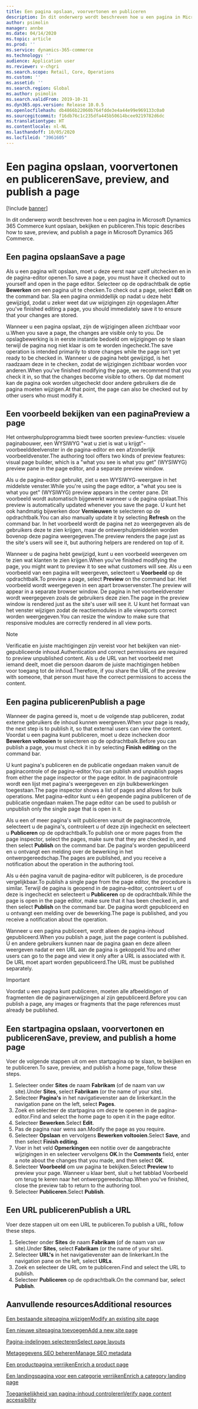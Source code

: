 ```yaml
---
title: Een pagina opslaan, voorvertonen en publiceren
description: In dit onderwerp wordt beschreven hoe u een pagina in Microsoft Dynamics 365 Commerce kunt opslaan, bekijken en publiceren.
author: psimolin
manager: annbe
ms.date: 04/14/2020
ms.topic: article
ms.prod: ''
ms.service: dynamics-365-commerce
ms.technology: ''
audience: Application user
ms.reviewer: v-chgri
ms.search.scope: Retail, Core, Operations
ms.custom: ''
ms.assetid: ''
ms.search.region: Global
ms.author: psimolin
ms.search.validFrom: 2019-10-31
ms.dyn365.ops.version: Release 10.0.5
ms.openlocfilehash: db4866b22060b764fdde3e4a44e99e969133c0a0
ms.sourcegitcommit: f16db76c1c235dfa445b50614bcee9219782d6dc
ms.translationtype: HT
ms.contentlocale: nl-NL
ms.lasthandoff: 10/05/2020
ms.locfileid: "3961605"
---
```

# <a name="save-preview-and-publish-a-page"></a><span data-ttu-id="00024-103">Een pagina opslaan, voorvertonen en publiceren</span><span class="sxs-lookup"><span data-stu-id="00024-103">Save, preview, and publish a page</span></span>

[!include [banner](includes/banner.md)]

<span data-ttu-id="00024-104">In dit onderwerp wordt beschreven hoe u een pagina in Microsoft Dynamics 365 Commerce kunt opslaan, bekijken en publiceren.</span><span class="sxs-lookup"><span data-stu-id="00024-104">This topic describes how to save, preview, and publish a page in Microsoft Dynamics 365 Commerce.</span></span>

## <a name="save-a-page"></a><span data-ttu-id="00024-105">Een pagina opslaan</span><span class="sxs-lookup"><span data-stu-id="00024-105">Save a page</span></span>

<span data-ttu-id="00024-106">Als u een pagina wilt opslaan, moet u deze eerst naar uzelf uitchecken en in de pagina-editor openen.</span><span class="sxs-lookup"><span data-stu-id="00024-106">To save a page, you must have it checked out to yourself and open in the page editor.</span></span> <span data-ttu-id="00024-107">Selecteer op de opdrachtbalk de optie **Bewerken** om een pagina uit te checken.</span><span class="sxs-lookup"><span data-stu-id="00024-107">To check out a page, select **Edit** on the command bar.</span></span> <span data-ttu-id="00024-108">Sla een pagina onmiddellijk op nadat u deze hebt gewijzigd, zodat u zeker weet dat uw wijzigingen zijn opgeslagen.</span><span class="sxs-lookup"><span data-stu-id="00024-108">After you've finished editing a page, you should immediately save it to ensure that your changes are stored.</span></span>

<span data-ttu-id="00024-109">Wanneer u een pagina opslaat, zijn de wijzigingen alleen zichtbaar voor u.</span><span class="sxs-lookup"><span data-stu-id="00024-109">When you save a page, the changes are visible only to you.</span></span> <span data-ttu-id="00024-110">De opslagbewerking is in eerste instantie bedoeld om wijzigingen op te slaan terwijl de pagina nog niet klaar is om te worden ingecheckt.</span><span class="sxs-lookup"><span data-stu-id="00024-110">The save operation is intended primarily to store changes while the page isn't yet ready to be checked in.</span></span> <span data-ttu-id="00024-111">Wanneer u de pagina hebt gewijzigd, is het raadzaam deze in te checken, zodat de wijzigingen zichtbaar worden voor anderen.</span><span class="sxs-lookup"><span data-stu-id="00024-111">When you've finished modifying the page, we recommend that you check it in, so that the changes become visible to others.</span></span> <span data-ttu-id="00024-112">Op dat moment kan de pagina ook worden uitgecheckt door andere gebruikers die de pagina moeten wijzigen.</span><span class="sxs-lookup"><span data-stu-id="00024-112">At that point, the page can also be checked out by other users who must modify it.</span></span>

## <a name="preview-a-page"></a><span data-ttu-id="00024-113">Een voorbeeld bekijken van een pagina</span><span class="sxs-lookup"><span data-stu-id="00024-113">Preview a page</span></span>

<span data-ttu-id="00024-114">Het ontwerphulpprogramma biedt twee soorten preview-functies: visuele paginabouwer, een WYSIWYG "wat u ziet is wat u krijgt"-voorbeelddeelvenster in de pagina-editor en een afzonderlijk voorbeeldvenster.</span><span class="sxs-lookup"><span data-stu-id="00024-114">The authoring tool offers two kinds of preview features: visual page builder, which is a "what you see is what you get" (WYSIWYG) preview pane in the page editor, and a separate preview window.</span></span>

<span data-ttu-id="00024-115">Als u de pagina-editor gebruikt, ziet u een WYSIWYG-weergave in het middelste venster.</span><span class="sxs-lookup"><span data-stu-id="00024-115">While you're using the page editor, a "what you see is what you get" (WYSIWYG) preview appears in the center pane.</span></span> <span data-ttu-id="00024-116">Dit voorbeeld wordt automatisch bijgewerkt wanneer u de pagina opslaat.</span><span class="sxs-lookup"><span data-stu-id="00024-116">This preview is automatically updated whenever you save the page.</span></span> <span data-ttu-id="00024-117">U kunt het ook handmatig bijwerken door **Vernieuwen** te selecteren op de opdrachtbalk.</span><span class="sxs-lookup"><span data-stu-id="00024-117">You can also manually update it by selecting **Refresh** on the command bar.</span></span> <span data-ttu-id="00024-118">In het voorbeeld wordt de pagina net zo weergegeven als de gebruikers deze te zien krijgen, maar de ontwerphulpmiddelen worden bovenop deze pagina weergegeven.</span><span class="sxs-lookup"><span data-stu-id="00024-118">The preview renders the page just as the site's users will see it, but authoring helpers are rendered on top of it.</span></span>

<span data-ttu-id="00024-119">Wanneer u de pagina hebt gewijzigd, kunt u een voorbeeld weergeven om te zien wat klanten te zien krijgen.</span><span class="sxs-lookup"><span data-stu-id="00024-119">When you've finished modifying the page, you might want to preview it to see what customers will see.</span></span> <span data-ttu-id="00024-120">Als u een voorbeeld van een pagina wilt weergeven, selecteert u **Voorbeeld** op de opdrachtbalk.</span><span class="sxs-lookup"><span data-stu-id="00024-120">To preview a page, select **Preview** on the command bar.</span></span> <span data-ttu-id="00024-121">Het voorbeeld wordt weergegeven in een apart browservenster.</span><span class="sxs-lookup"><span data-stu-id="00024-121">The preview will appear in a separate browser window.</span></span> <span data-ttu-id="00024-122">De pagina in het voorbeeldvenster wordt weergegeven zoals de gebruikers deze zien.</span><span class="sxs-lookup"><span data-stu-id="00024-122">The page in the preview window is rendered just as the site's user will see it.</span></span> <span data-ttu-id="00024-123">U kunt het formaat van het venster wijzigen zodat de reactiemodules in alle viewports correct worden weergegeven.</span><span class="sxs-lookup"><span data-stu-id="00024-123">You can resize the window to make sure that responsive modules are correctly rendered in all view ports.</span></span>

> [!NOTE]
> <span data-ttu-id="00024-124">Verificatie en juiste machtigingen zijn vereist voor het bekijken van niet-gepubliceerde inhoud.</span><span class="sxs-lookup"><span data-stu-id="00024-124">Authentication and correct permissions are required to preview unpublished content.</span></span> <span data-ttu-id="00024-125">Als u de URL van het voorbeeld met iemand deelt, moet die persoon daarom de juiste machtigingen hebben voor toegang tot de inhoud.</span><span class="sxs-lookup"><span data-stu-id="00024-125">Therefore, if you share the URL of the preview with someone, that person must have the correct permissions to access the content.</span></span>

## <a name="publish-a-page"></a><span data-ttu-id="00024-126">Een pagina publiceren</span><span class="sxs-lookup"><span data-stu-id="00024-126">Publish a page</span></span>

<span data-ttu-id="00024-127">Wanneer de pagina gereed is, moet u de volgende stap publiceren, zodat externe gebruikers de inhoud kunnen weergeven.</span><span class="sxs-lookup"><span data-stu-id="00024-127">When your page is ready, the next step is to publish it, so that external users can view the content.</span></span> <span data-ttu-id="00024-128">Voordat u een pagina kunt publiceren, moet u deze inchecken door **Bewerken voltooien** te selecteren op de opdrachtbalk.</span><span class="sxs-lookup"><span data-stu-id="00024-128">Before you can publish a page, you must check it in by selecting **Finish editing** on the command bar.</span></span>

<span data-ttu-id="00024-129">U kunt pagina's publiceren en de publicatie ongedaan maken vanuit de paginacontrole of de pagina-editor.</span><span class="sxs-lookup"><span data-stu-id="00024-129">You can publish and unpublish pages from either the page inspector or the page editor.</span></span> <span data-ttu-id="00024-130">In de paginacontrole wordt een lijst met pagina's weergegeven en zijn bulkbewerkingen toegestaan.</span><span class="sxs-lookup"><span data-stu-id="00024-130">The page inspector shows a list of pages and allows for bulk operations.</span></span> <span data-ttu-id="00024-131">Met pagina-editor kunt u één geopende pagina publiceren of de publicatie ongedaan maken.</span><span class="sxs-lookup"><span data-stu-id="00024-131">The page editor can be used to publish or unpublish only the single page that is open in it.</span></span>

<span data-ttu-id="00024-132">Als u een of meer pagina's wilt publiceren vanuit de paginacontrole, selecteert u de pagina's, controleert u of deze zijn ingecheckt en selecteert u **Publiceren** op de opdrachtbalk.</span><span class="sxs-lookup"><span data-stu-id="00024-132">To publish one or more pages from the page inspector, select the pages, make sure that they are checked in, and then select **Publish** on the command bar.</span></span> <span data-ttu-id="00024-133">De pagina's worden gepubliceerd en u ontvangt een melding over de bewerking in het ontwerpgereedschap.</span><span class="sxs-lookup"><span data-stu-id="00024-133">The pages are published, and you receive a notification about the operation in the authoring tool.</span></span>

<span data-ttu-id="00024-134">Als u één pagina vanuit de pagina-editor wilt publiceren, is de procedure vergelijkbaar.</span><span class="sxs-lookup"><span data-stu-id="00024-134">To publish a single page from the page editor, the procedure is similar.</span></span> <span data-ttu-id="00024-135">Terwijl de pagina is geopend in de pagina-editor, controleert u of deze is ingecheckt en selecteert u **Publiceren** op de opdrachtbalk.</span><span class="sxs-lookup"><span data-stu-id="00024-135">While the page is open in the page editor, make sure that it has been checked in, and then select **Publish** on the command bar.</span></span> <span data-ttu-id="00024-136">De pagina wordt gepubliceerd en u ontvangt een melding over de bewerking.</span><span class="sxs-lookup"><span data-stu-id="00024-136">The page is published, and you receive a notification about the operation.</span></span>

<span data-ttu-id="00024-137">Wanneer u een pagina publiceert, wordt alleen de pagina-inhoud gepubliceerd.</span><span class="sxs-lookup"><span data-stu-id="00024-137">When you publish a page, just the page content is published.</span></span> <span data-ttu-id="00024-138">U en andere gebruikers kunnen naar de pagina gaan en deze alleen weergeven nadat er een URL aan de pagina is gekoppeld.</span><span class="sxs-lookup"><span data-stu-id="00024-138">You and other users can go to the page and view it only after a URL is associated with it.</span></span> <span data-ttu-id="00024-139">De URL moet apart worden gepubliceerd.</span><span class="sxs-lookup"><span data-stu-id="00024-139">The URL must be published separately.</span></span>

> [!IMPORTANT]
> <span data-ttu-id="00024-140">Voordat u een pagina kunt publiceren, moeten alle afbeeldingen of fragmenten die de paginaverwijzingen al zijn gepubliceerd.</span><span class="sxs-lookup"><span data-stu-id="00024-140">Before you can publish a page, any images or fragments that the page references must already be published.</span></span>

## <a name="save-preview-and-publish-a-home-page"></a><span data-ttu-id="00024-141">Een startpagina opslaan, voorvertonen en publiceren</span><span class="sxs-lookup"><span data-stu-id="00024-141">Save, preview, and publish a home page</span></span>

<span data-ttu-id="00024-142">Voer de volgende stappen uit om een startpagina op te slaan, te bekijken en te publiceren.</span><span class="sxs-lookup"><span data-stu-id="00024-142">To save, preview, and publish a home page, follow these steps.</span></span>

1. <span data-ttu-id="00024-143">Selecteer onder **Sites** de naam **Fabrikam** (of de naam van uw site).</span><span class="sxs-lookup"><span data-stu-id="00024-143">Under **Sites**, select **Fabrikam** (or the name of your site).</span></span>
1. <span data-ttu-id="00024-144">Selecteer **Pagina's** in het navigatievenster aan de linkerkant.</span><span class="sxs-lookup"><span data-stu-id="00024-144">In the navigation pane on the left, select **Pages**.</span></span>
1. <span data-ttu-id="00024-145">Zoek en selecteer de startpagina om deze te openen in de pagina-editor.</span><span class="sxs-lookup"><span data-stu-id="00024-145">Find and select the home page to open it in the page editor.</span></span>
1. <span data-ttu-id="00024-146">Selecteer **Bewerken**.</span><span class="sxs-lookup"><span data-stu-id="00024-146">Select **Edit**.</span></span>
1. <span data-ttu-id="00024-147">Pas de pagina naar wens aan.</span><span class="sxs-lookup"><span data-stu-id="00024-147">Modify the page as you require.</span></span>
1. <span data-ttu-id="00024-148">Selecteer **Opslaan** en vervolgens **Bewerken voltooien**.</span><span class="sxs-lookup"><span data-stu-id="00024-148">Select **Save**, and then select **Finish editing**.</span></span>
1. <span data-ttu-id="00024-149">Voer in het veld **Opmerkingen** een notitie over de aangebrachte wijzigingen in en selecteer vervolgens **OK**.</span><span class="sxs-lookup"><span data-stu-id="00024-149">In the **Comments** field, enter a note about the changes that you made, and then select **OK**.</span></span>
1. <span data-ttu-id="00024-150">Selecteer **Voorbeeld** om uw pagina te bekijken.</span><span class="sxs-lookup"><span data-stu-id="00024-150">Select **Preview** to preview your page.</span></span> <span data-ttu-id="00024-151">Wanneer u klaar bent, sluit u het tabblad Voorbeeld om terug te keren naar het ontwerpgereedschap.</span><span class="sxs-lookup"><span data-stu-id="00024-151">When you've finished, close the preview tab to return to the authoring tool.</span></span>
1. <span data-ttu-id="00024-152">Selecteer **Publiceren**.</span><span class="sxs-lookup"><span data-stu-id="00024-152">Select **Publish**.</span></span>

## <a name="publish-a-url"></a><span data-ttu-id="00024-153">Een URL publiceren</span><span class="sxs-lookup"><span data-stu-id="00024-153">Publish a URL</span></span>

<span data-ttu-id="00024-154">Voer deze stappen uit om een URL te publiceren.</span><span class="sxs-lookup"><span data-stu-id="00024-154">To publish a URL, follow these steps.</span></span>

1. <span data-ttu-id="00024-155">Selecteer onder **Sites** de naam **Fabrikam** (of de naam van uw site).</span><span class="sxs-lookup"><span data-stu-id="00024-155">Under **Sites**, select **Fabrikam** (or the name of your site).</span></span>
1. <span data-ttu-id="00024-156">Selecteer **URL's** in het navigatievenster aan de linkerkant.</span><span class="sxs-lookup"><span data-stu-id="00024-156">In the navigation pane on the left, select **URLs**.</span></span>
1. <span data-ttu-id="00024-157">Zoek en selecteer de URL om te publiceren.</span><span class="sxs-lookup"><span data-stu-id="00024-157">Find and select the URL to publish.</span></span>
1. <span data-ttu-id="00024-158">Selecteer **Publiceren** op de opdrachtbalk.</span><span class="sxs-lookup"><span data-stu-id="00024-158">On the command bar, select **Publish**.</span></span>

## <a name="additional-resources"></a><span data-ttu-id="00024-159">Aanvullende resources</span><span class="sxs-lookup"><span data-stu-id="00024-159">Additional resources</span></span>

[<span data-ttu-id="00024-160">Een bestaande sitepagina wijzigen</span><span class="sxs-lookup"><span data-stu-id="00024-160">Modify an existing site page</span></span>](modify-existing-page.md)

[<span data-ttu-id="00024-161">Een nieuwe sitepagina toevoegen</span><span class="sxs-lookup"><span data-stu-id="00024-161">Add a new site page</span></span>](add-new-page.md)

[<span data-ttu-id="00024-162">Pagina-indelingen selecteren</span><span class="sxs-lookup"><span data-stu-id="00024-162">Select page layouts</span></span>](select-page-layouts.md)

[<span data-ttu-id="00024-163">Metagegevens SEO beheren</span><span class="sxs-lookup"><span data-stu-id="00024-163">Manage SEO metadata</span></span>](manage-seo-metadata.md)

[<span data-ttu-id="00024-164">Een productpagina verrijken</span><span class="sxs-lookup"><span data-stu-id="00024-164">Enrich a product page</span></span>](enrich-product-page.md)

[<span data-ttu-id="00024-165">Een landingspagina voor een categorie verrijken</span><span class="sxs-lookup"><span data-stu-id="00024-165">Enrich a category landing page</span></span>](enrich-category-page.md)

[<span data-ttu-id="00024-166">Toegankelijkheid van pagina-inhoud controleren</span><span class="sxs-lookup"><span data-stu-id="00024-166">Verify page content accessibility</span></span>](verify-accessibility.md)
